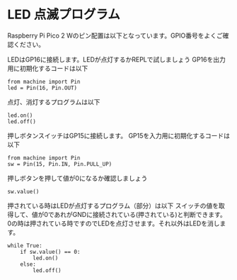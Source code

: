 # LED 点滅プログラム
Raspberry Pi Pico 2 Wのピン配置は以下となっています。GPIO番号をよくご確認ください。

LEDはGP16に接続します。LEDが点灯するかREPLで試しましょう
GP16を出力用に初期化するコードは以下
```
from machine import Pin
led = Pin(16, Pin.OUT)
```
点灯、消灯するプログラムは以下
```
led.on()
led.off()
```
押しボタンスイッチはGP15に接続します。
GP15を入力用に初期化するコードは以下
```
from machine import Pin
sw = Pin(15, Pin.IN, Pin.PULL_UP)
```
押しボタンを押して値が0になるか確認しましょう
```
sw.value()
```

押されている時はLEDが点灯するプログラム（部分）は以下
スイッチの値を取得して、値が0であれがGNDに接続されている(押されている)と判断できます。
0の時は押されている時ですのでLEDを点灯させます。それ以外はLEDを消します。
```
while True:
    if sw.value() == 0:
        led.on()
    else:
        led.off()
```
